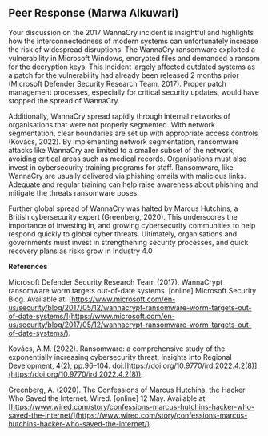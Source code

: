 ## Peer Response (Marwa Alkuwari) 

Your discussion on the 2017 WannaCry incident is insightful and highlights how the interconnectedness of modern systems can unfortunately increase the risk of widespread disruptions. The WannaCry ransomware exploited a vulnerability in Microsoft Windows, encrypted files and demanded a ransom for the decryption keys. This incident largely affected outdated systems as a patch for the vulnerability had already been released 2 months prior (Microsoft Defender Security Research Team, 2017). Proper patch management processes, especially for critical security updates, would have stopped the spread of WannaCry.

  

Additionally, WannaCry spread rapidly through internal networks of organisations that were not properly segmented. With network segmentation, clear boundaries are set up with appropriate access controls (Kovács, 2022). By implementing network segmentation, ransomware attacks like WannaCry are limited to a smaller subset of the network, avoiding critical areas such as medical records. Organisations must also invest in cybersecurity training programs for staff. Ransomware, like WannaCry are usually delivered via phishing emails with malicious links. Adequate and regular training can help raise awareness about phishing and mitigate the threats ransomware poses.

  

Further global spread of WannaCry was halted by Marcus Hutchins, a British cybersecurity expert (Greenberg, 2020). This underscores the importance of investing in, and growing cybersecurity communities to help respond quickly to global cyber threats. Ultimately, organisations and governments must invest in strengthening security processes, and quick recovery plans as risks grow in Industry 4.0

  

**References**

Microsoft Defender Security Research Team (2017). WannaCrypt ransomware worm targets out-of-date systems. [online] Microsoft Security Blog. Available at: [https://www.microsoft.com/en-us/security/blog/2017/05/12/wannacrypt-ransomware-worm-targets-out-of-date-systems/](https://www.microsoft.com/en-us/security/blog/2017/05/12/wannacrypt-ransomware-worm-targets-out-of-date-systems/).  
  

Kovács, A.M. (2022). Ransomware: a comprehensive study of the exponentially increasing cybersecurity threat. Insights into Regional Development, 4(2), pp.96–104. doi:[https://doi.org/10.9770/ird.2022.4.2(8)](https://doi.org/10.9770/ird.2022.4.2(8)).

Greenberg, A. (2020). The Confessions of Marcus Hutchins, the Hacker Who Saved the Internet. Wired. [online] 12 May. Available at: [https://www.wired.com/story/confessions-marcus-hutchins-hacker-who-saved-the-internet/](https://www.wired.com/story/confessions-marcus-hutchins-hacker-who-saved-the-internet/).